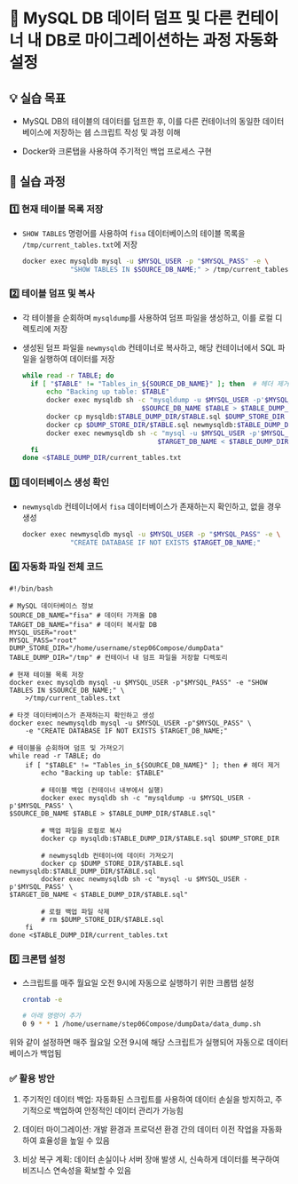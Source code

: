 # 🔮 MySQL DB 데이터 덤프 및 다른 컨테이너 내 DB로 마이그레이션하는 과정 자동화 설정

## 💡 실습 목표

- MySQL DB의 테이블의 데이터를 덤프한 후, 이를 다른 컨테이너의 동일한 데이터베이스에 저장하는 쉡 스크립트 작성 및 과정 이해
  
- Docker와 크론탭을 사용하여 주기적인 백업 프로세스 구현

## 🧾 실습 과정

### 1️⃣ 현재 테이블 목록 저장

- `SHOW TABLES` 명령어를 사용하여 `fisa` 데이터베이스의 테이블 목록을 `/tmp/current_tables.txt`에 저장

  ```bash
  docker exec mysqldb mysql -u $MYSQL_USER -p "$MYSQL_PASS" -e \
              "SHOW TABLES IN $SOURCE_DB_NAME;" > /tmp/current_tables.txt
  ```

### 2️⃣ 테이블 덤프 및 복사

- 각 테이블을 순회하며 `mysqldump`를 사용하여 덤프 파일을 생성하고, 이를 로컬 디렉토리에 저장
  
- 생성된 덤프 파일을 `newmysqldb` 컨테이너로 복사하고, 해당 컨테이너에서 SQL 파일을 실행하여 데이터를 저장

  ```bash
  while read -r TABLE; do
    if [ "$TABLE" != "Tables_in_${SOURCE_DB_NAME}" ]; then  # 헤더 제거
        echo "Backing up table: $TABLE"
        docker exec mysqldb sh -c "mysqldump -u $MYSQL_USER -p'$MYSQL_PASS'\
                                $SOURCE_DB_NAME $TABLE > $TABLE_DUMP_DIR/$TABLE.sql"
        docker cp mysqldb:$TABLE_DUMP_DIR/$TABLE.sql $DUMP_STORE_DIR
        docker cp $DUMP_STORE_DIR/$TABLE.sql newmysqldb:$TABLE_DUMP_DIR/$TABLE.sql
        docker exec newmysqldb sh -c "mysql -u $MYSQL_USER -p'$MYSQL_PASS'\
                                    $TARGET_DB_NAME < $TABLE_DUMP_DIR/$TABLE.sql"
    fi
  done <$TABLE_DUMP_DIR/current_tables.txt
  ```

### 3️⃣ 데이터베이스 생성 확인

- `newmysqldb` 컨테이너에서 `fisa` 데이터베이스가 존재하는지 확인하고, 없을 경우 생성

  ```bash
  docker exec newmysqldb mysql -u $MYSQL_USER -p "$MYSQL_PASS" -e \
              "CREATE DATABASE IF NOT EXISTS $TARGET_DB_NAME;"
  ```

### 4️⃣ 자동화 파일 전체 코드

  ```shell
  #!/bin/bash
  
  # MySQL 데이터베이스 정보
  SOURCE_DB_NAME="fisa" # 데이터 가져올 DB
  TARGET_DB_NAME="fisa" # 데이터 복사할 DB
  MYSQL_USER="root"
  MYSQL_PASS="root"
  DUMP_STORE_DIR="/home/username/step06Compose/dumpData"
  TABLE_DUMP_DIR="/tmp" # 컨테이너 내 덤프 파일을 저장할 디렉토리
  
  # 현재 테이블 목록 저장
  docker exec mysqldb mysql -u $MYSQL_USER -p"$MYSQL_PASS" -e "SHOW TABLES IN $SOURCE_DB_NAME;" \
      >/tmp/current_tables.txt
  
  # 타겟 데이터베이스가 존재하는지 확인하고 생성
  docker exec newmysqldb mysql -u $MYSQL_USER -p"$MYSQL_PASS" \
      -e "CREATE DATABASE IF NOT EXISTS $TARGET_DB_NAME;"
  
  # 테이블을 순회하며 덤프 및 가져오기
  while read -r TABLE; do
      if [ "$TABLE" != "Tables_in_${SOURCE_DB_NAME}" ]; then # 헤더 제거
          echo "Backing up table: $TABLE"
  
          # 테이블 백업 (컨테이너 내부에서 실행)
          docker exec mysqldb sh -c "mysqldump -u $MYSQL_USER -p'$MYSQL_PASS' \
  $SOURCE_DB_NAME $TABLE > $TABLE_DUMP_DIR/$TABLE.sql"
  
          # 백업 파일을 로컬로 복사
          docker cp mysqldb:$TABLE_DUMP_DIR/$TABLE.sql $DUMP_STORE_DIR
  
          # newmysqldb 컨테이너에 데이터 가져오기
          docker cp $DUMP_STORE_DIR/$TABLE.sql newmysqldb:$TABLE_DUMP_DIR/$TABLE.sql
          docker exec newmysqldb sh -c "mysql -u $MYSQL_USER -p'$MYSQL_PASS' \
  $TARGET_DB_NAME < $TABLE_DUMP_DIR/$TABLE.sql"
  
          # 로컬 백업 파일 삭제
          # rm $DUMP_STORE_DIR/$TABLE.sql
      fi
  done <$TABLE_DUMP_DIR/current_tables.txt
  ```

### 5️⃣ 크론탭 설정

- 스크립트를 매주 월요일 오전 9시에 자동으로 실행하기 위한 크롭탭 설정

  ```bash
  crontab -e

  # 아래 명령어 추가
  0 9 * * 1 /home/username/step06Compose/dumpData/data_dump.sh
  ```

위와 같이 설정하면 매주 월요일 오전 9시에 해당 스크립트가 실행되어 자동으로 데이터베이스가 백업됨

### ✅ 활용 방안

1. 주기적인 데이터 백업: 자동화된 스크립트를 사용하여 데이터 손실을 방지하고, 주기적으로 백업하여 안정적인 데이터 관리가 가능힘

2. 데이터 마이그레이션: 개발 환경과 프로덕션 환경 간의 데이터 이전 작업을 자동화하여 효율성을 높일 수 있음

3. 비상 복구 계획: 데이터 손실이나 서버 장애 발생 시, 신속하게 데이터를 복구하여 비즈니스 연속성을 확보할 수 있음
